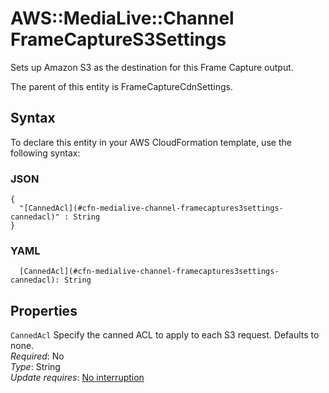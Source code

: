 # AWS::MediaLive::Channel FrameCaptureS3Settings<a name="aws-properties-medialive-channel-framecaptures3settings"></a>

Sets up Amazon S3 as the destination for this Frame Capture output\.

The parent of this entity is FrameCaptureCdnSettings\.

## Syntax<a name="aws-properties-medialive-channel-framecaptures3settings-syntax"></a>

To declare this entity in your AWS CloudFormation template, use the following syntax:

### JSON<a name="aws-properties-medialive-channel-framecaptures3settings-syntax.json"></a>

```
{
  "[CannedAcl](#cfn-medialive-channel-framecaptures3settings-cannedacl)" : String
}
```

### YAML<a name="aws-properties-medialive-channel-framecaptures3settings-syntax.yaml"></a>

```
  [CannedAcl](#cfn-medialive-channel-framecaptures3settings-cannedacl): String
```

## Properties<a name="aws-properties-medialive-channel-framecaptures3settings-properties"></a>

`CannedAcl`  <a name="cfn-medialive-channel-framecaptures3settings-cannedacl"></a>
Specify the canned ACL to apply to each S3 request\. Defaults to none\.  
*Required*: No  
*Type*: String  
*Update requires*: [No interruption](https://docs.aws.amazon.com/AWSCloudFormation/latest/UserGuide/using-cfn-updating-stacks-update-behaviors.html#update-no-interrupt)